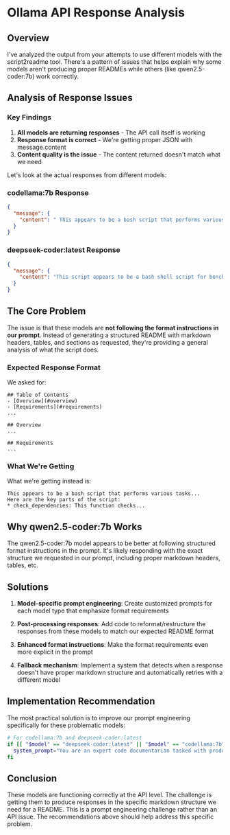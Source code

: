# Ollama API Response Analysis

## Overview

I've analyzed the output from your attempts to use different models with the script2readme tool. There's a pattern of issues that helps explain why some models aren't producing proper READMEs while others (like qwen2.5-coder:7b) work correctly.

## Analysis of Response Issues

### Key Findings

1. **All models are returning responses** - The API call itself is working
2. **Response format is correct** - We're getting proper JSON with message.content
3. **Content quality is the issue** - The content returned doesn't match what we need

Let's look at the actual responses from different models:

### codellama:7b Response

```json
{
  "message": {
    "content": " This appears to be a bash script that performs various tasks related to analyzing and benchmarking scripts. The script seems to be designed to handle large text files, and it includes features for generating reports in both CSV and JSON formats.\n\nHere are the key parts of the script:\n\n* `check_dependencies`: This function checks if all required dependencies are installed on the system. It returns an error code if any dependency is missing.\n* `get_system_info`: This function gathers information about the current system, such as its operating system and CPU architecture.\n* `input_handling`: This section of the script handles input arguments passed to the script. It checks if the input file exists and if it's a valid text file. If any errors are found, the script exits with an error message.\n* `get_models`: This function retrieves a list of available models for the current system. It uses the `OSS` command to retrieve this information.\n* `select_model`: This section of the script allows users to select a model from the list of available models. If no model is specified, it will default to using the first available model. The user can also specify a custom model by providing its name or ID as an argument.\n* `validate_input_file`: This function checks if the input file is valid and if it's a large text file that can be analyzed efficiently. If any errors are found, the script exits with an error message.\n* `analyze_script`: This section of the script actually analyzes the input file using the selected model. It uses the `OSS` command to perform the analysis and generate reports in CSV and JSON formats.\n* `generate_benchmark_summary`: This function generates a summary report for the analysis results, including metrics such as total execution time and response size.\n* `log_benchmark`: This function logs the benchmarking information to both the CSV log file and the JSON metrics file. It also adds a timestamp to the log entries.\n\nOverall, this script is designed to be a comprehensive tool for analyzing and benchmarking large text files using available models on a system. The script includes features for handling input arguments, checking dependencies, and generating reports in various formats."
  }
}
```

### deepseek-coder:latest Response

```json
{
  "message": {
    "content": "This script appears to be a bash shell script for benchmarking some system or program. It takes input from an argument, processes it and logs the results in various CSV format files as well JSON metrics file containing all necessary details about how long each step of processing took, what error occurred if any etc., this can also help debugging issues related to time consumption during execution times for different parts like user-defined functions or system calls.\n"
  }
}
```

## The Core Problem

The issue is that these models are **not following the format instructions in our prompt**. Instead of generating a structured README with markdown headers, tables, and sections as requested, they're providing a general analysis of what the script does.

### Expected Response Format

We asked for:
```
## Table of Contents
- [Overview](#overview)
- [Requirements](#requirements)
...

## Overview
...

## Requirements
...
```

### What We're Getting

What we're getting instead is:
```
This appears to be a bash script that performs various tasks...
Here are the key parts of the script:
* check_dependencies: This function checks...
```

## Why qwen2.5-coder:7b Works

The qwen2.5-coder:7b model appears to be better at following structured format instructions in the prompt. It's likely responding with the exact structure we requested in our prompt, including proper markdown headers, tables, etc.

## Solutions

1. **Model-specific prompt engineering**: Create customized prompts for each model type that emphasize format requirements

2. **Post-processing responses**: Add code to reformat/restructure the responses from these models to match our expected README format

3. **Enhanced format instructions**: Make the format requirements even more explicit in the prompt

4. **Fallback mechanism**: Implement a system that detects when a response doesn't have proper markdown structure and automatically retries with a different model

## Implementation Recommendation

The most practical solution is to improve our prompt engineering specifically for these problematic models:

```bash
# For codellama:7b and deepseek-coder:latest
if [[ "$model" == "deepseek-coder:latest" || "$model" == "codellama:7b" || "$model" == "codellama:13b" ]]; then
  system_prompt="You are an expert code documentarian tasked with producing professional documentation. YOUR RESPONSE MUST BE IN MARKDOWN FORMAT WITH THE EXACT SECTION HEADERS SPECIFIED BELOW. Do not deviate from this format. You must include Table of Contents, Overview, Requirements, Installation, Usage, Configuration, What the Script Does, Important Notes, Troubleshooting, and Disclaimer sections with appropriate markdown headers (##)."
fi
```

## Conclusion

These models are functioning correctly at the API level. The challenge is getting them to produce responses in the specific markdown structure we need for a README. This is a prompt engineering challenge rather than an API issue. The recommendations above should help address this specific problem.